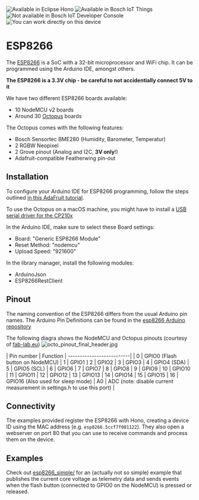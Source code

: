 ![Available in Eclipse Hono](images/shields/Eclipse_Hono-available-green.svg)
![Available in Bosch IoT Things](images/shields/Bosch_IoT_Things-available-green.svg)
![Not available in Bosch IoT Developer Console](images/shields/Bosch_IoT_Developer_Console-not_available-red.svg)
![You can work directly on this device](images/shields/Hacking_on_device-available-green.svg)

# ESP8266

The [ESP8266](http://espressif.com/en/products/hardware/esp8266ex/overview) is a SoC with a 32-bit microprocessor and WiFi chip. It can be programmed using the Arduino IDE, amongst others.

**The ESP8266 is a 3.3V chip - be careful to not accidentially connect 5V to it**

We have two different ESP8266 boards available:

- 10 NodeMCU v2 boards
- Around 30 [Octopus](http://fab-lab.eu/octopus/) boards 

The Octopus comes with the following features:

- Bosch Sensortec BME280 (Humidity, Barometer, Temperatur)
- 2 RGBW Neopixel
- 2 Grove pinout (Analog and I2C, **3V only**!)
- Adafruit-compatible Featherwing pin-out

## Installation

To configure your Arduino IDE for ESP8266 programming, follow the steps outlined [in this AdaFruit tutorial](https://learn.adafruit.com/adafruit-feather-huzzah-esp8266/using-arduino-ide).

To use the Octopus on a macOS machine, you might have to install a [USB serial driver for the CP210x](http://www.silabs.com/products/mcu/pages/usbtouartbridgevcpdrivers.aspx)

In the Arduino IDE, make sure to select these Board settings:

- Board: "Generic ESP8266 Module"
- Reset Method: "nodemcu"
- Upload Speed: "921600"
 
In the library manager, install the following modules:

 * ArduinoJson
 * ESP8266RestClient

## Pinout

The naming convention of the ESP8266 differs from the usual Arduino pin names. The Arduino Pin Definitions can be found in the [esp8266 Arduino repository](https://github.com/esp8266/Arduino/blob/master/variants/nodemcu/pins_arduino.h#L37-L59.)

The following diagra shows the NodeMCU and Octopus pinouts (courtesy of [fab-lab.eu](http://fab-lab.eu/))
![octo_pinout_final_header.jpg]()

| Pin number | Function   |
--------------------------|
| 0          | GPIO0 (Flash button on NodeMCU)
| 1          | GPIO1
] 2          | GPIO2
| 3          | GPIO3
| 4          | GPIO4 (SDA)
| 5          | GPIO5 (SCL)
| 6          | GPIO6
| 7          | GPIO7
| 8          | GPIO8
| 9          | GPIO9
| 10         | GPIO10
| 11         | GPIO11
| 12         | GPIO12
| 13         | GPIO13
| 14         | GPIO14
| 15         | GPIO15
| 16         | GPIO16 (Also used for sleep mode)
| A0         | ADC (note: disable current measurement in settings.h to use this port) |

## Connectivity

The examples provided register the ESP8266 with Hono, creating a device ID using the MAC
address (e.g. `esp8266.5ccf7f001122`). They also open a webserver on port 80 that you can use to receive commands and process them on the device.

## Examples

Check out [esp8266_simple/](esp8266_simple/) for an (actually not so simple) example that
publishes the current core voltage as telemetry data and sends events when the flash button (connected to GPIO0 on the NodeMCU) is pressed or released.
